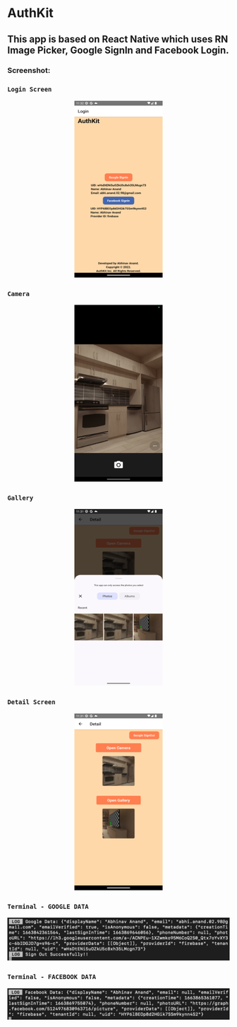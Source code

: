 # AuthKit
## This app is based on React Native which uses RN Image Picker, Google SignIn and Facebook Login.

### Screenshot:

### ` Login Screen `
<div align="center">
<img src="screenshots/loginscreen.png" width="200" height="400" />
</div>

### ` Camera `
<div align="center">
<img src="screenshots/camera.png" width="200" height="400" />
</div>

### ` Gallery `
<div align="center">
<img src="screenshots/gallery.png" width="200" height="400" />
</div>

### ` Detail Screen `
<div align="center">
<img src="screenshots/detailscreen.png" width="200" height="400" />
</div>

### ` Terminal - GOOGLE DATA `
<div align="center">
<img src="screenshots/google.png" />
</div>

### ` Terminal - FACEBOOK DATA `
<div align="center">
<img src="screenshots/facebook.png" />
</div>

